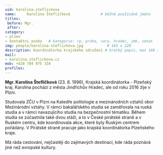 ```yaml
---
uid: karolina.steflickova
name:     Karolína Šteflíčková      		# běžně používáné jméno
titles:
 before: Mgr.
 after: 
category: 
- plzen  
- kontaktni_osoba   # kategorie: rp, praha, vary, hradec, jmk, senat
img: people/karolina-steflickova.jpg           # 165 x 220
description: Koordinátorka krajského sdružení # kratký popis, max 160 znaků
mail:
- karolina.steflickova.cz
mob: +420 704 975 334
profiles:
---
```


**Mgr. Karolína Šteflíčková** (23. 8. 1996), Krajská koordinátorka - Plzeňský kraj. 
Karolína pochází z města Jindřichův Hradec, ale od roku 2016 žije v Plzni.

Studovala ZČU v Plzni na Katedře politologie a mezinárodních vztahů obor Mezinárodní vztahy. V rámci bakalářského studia se zaměřovala na ruská studia a v rámci navazujícího studia na bezpečnostní tématiku. Během studia se zúčastnila také dvou stáží, a to v České pirátské straně a v Ruském centru, kde koordinovala akce, které byly Ruským centrem pořádány. V Pirátské straně pracuje jako krajská koordinátorka Plzeňského kraje.

Má ráda cestování, nejčastěji do zajímavých destinací, kde ráda poznává jiné než evropské kultury.
